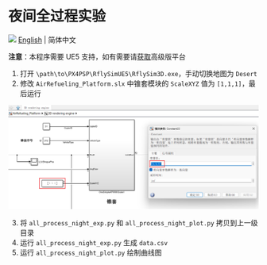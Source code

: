 # 夜间全过程实验

<img src="https://gw.alipayobjects.com/zos/antfincdn/R8sN%24GNdh6/language.svg" width="18"> [English](./README.md) | 简体中文

**注意**：本程序需要 UE5 支持，如有需要请[获取](https://rflysim.com/download.html)高级版平台

1. 打开 `\path\to\PX4PSP\RflySimUE5\RflySim3D.exe`，手动切换地图为 `Desert`
2. 修改 `AirRefueling_Platform.slx` 中锥套模块的 `ScaleXYZ` 值为 `[1,1,1]`，最后运行

<img src="https://raw.githubusercontent.com/InitialZJ/MarkdownPhotoes/main/res/image-20240530203324293.png" alt="image-20240530203324293" style="zoom:67%;" />

3. 将 `all_process_night_exp.py` 和 `all_process_night_plot.py` 拷贝到上一级目录
4. 运行 `all_process_night_exp.py` 生成 `data.csv`
5. 运行 `all_process_night_plot.py` 绘制曲线图